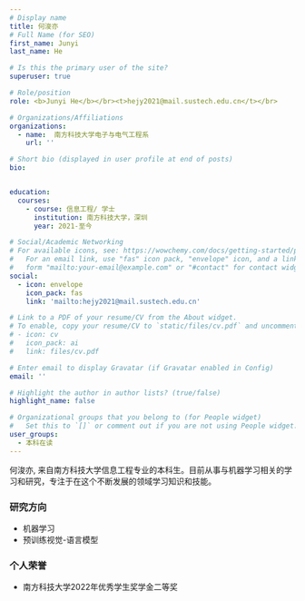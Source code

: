 ```yaml
---
# Display name
title: 何浚亦
# Full Name (for SEO)
first_name: Junyi
last_name: He

# Is this the primary user of the site?
superuser: true

# Role/position
role: <b>Junyi He</b></br><t>hejy2021@mail.sustech.edu.cn</t></br>

# Organizations/Affiliations
organizations:
  - name:  南方科技大学电子与电气工程系
    url: ''

# Short bio (displayed in user profile at end of posts)
bio:


education:
  courses:
    - course: 信息工程/ 学士
      institution: 南方科技大学，深圳
      year: 2021-至今

# Social/Academic Networking
# For available icons, see: https://wowchemy.com/docs/getting-started/page-builder/#icons
#   For an email link, use "fas" icon pack, "envelope" icon, and a link in the
#   form "mailto:your-email@example.com" or "#contact" for contact widget.
social:
  - icon: envelope
    icon_pack: fas
    link: 'mailto:hejy2021@mail.sustech.edu.cn'

# Link to a PDF of your resume/CV from the About widget.
# To enable, copy your resume/CV to `static/files/cv.pdf` and uncomment the lines below.
# - icon: cv
#   icon_pack: ai
#   link: files/cv.pdf

# Enter email to display Gravatar (if Gravatar enabled in Config)
email: ''

# Highlight the author in author lists? (true/false)
highlight_name: false

# Organizational groups that you belong to (for People widget)
#   Set this to `[]` or comment out if you are not using People widget.
user_groups:
  - 本科在读
---
```


何浚亦, 来自南方科技大学信息工程专业的本科生。目前从事与机器学习相关的学习和研究，专注于在这个不断发展的领域学习知识和技能。


### **研究方向**
* 机器学习
* 预训练视觉-语言模型

### **个人荣誉**
* 南方科技大学2022年优秀学生奖学金二等奖
